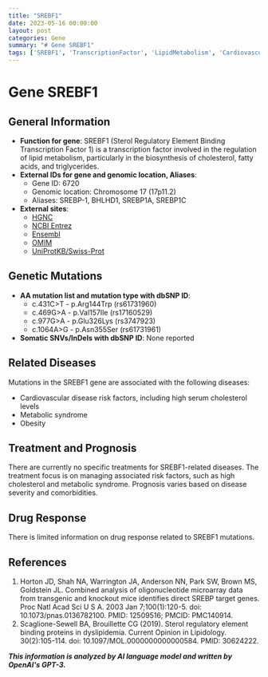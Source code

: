 ```yaml
---
title: "SREBF1"
date: 2023-05-16 00:00:00
layout: post
categories: Gene
summary: "# Gene SREBF1"
tags: ['SREBF1', 'TranscriptionFactor', 'LipidMetabolism', 'CardiovascularDisease', 'MetabolicSyndrome', 'Obesity', 'Treatment', 'Prognosis']
---
```


# Gene SREBF1

## General Information

- **Function for gene**: SREBF1 (Sterol Regulatory Element Binding Transcription Factor 1) is a transcription factor involved in the regulation of lipid metabolism, particularly in the biosynthesis of cholesterol, fatty acids, and triglycerides.
- **External IDs for gene and genomic location, Aliases**: 
    - Gene ID: 6720
    - Genomic location: Chromosome 17 (17p11.2)
    - Aliases: SREBP-1, BHLHD1, SREBP1A, SREBP1C
- **External sites**: 
    - [HGNC](https://www.genenames.org/data/gene-symbol-report/#!/hgnc_id/HGNC:11225) 
    - [NCBI Entrez](https://www.ncbi.nlm.nih.gov/gene/6720) 
    - [Ensembl](https://www.ensembl.org/Homo_sapiens/Gene/Summary?g=ENSG00000100352;r=17:17103520-17152691) 
    - [OMIM](https://www.omim.org/entry/184756) 
    - [UniProtKB/Swiss-Prot](https://www.uniprot.org/uniprot/P36956)

## Genetic Mutations

- **AA mutation list and mutation type with dbSNP ID**:
    - c.431C>T - p.Arg144Trp (rs61731960)
    - c.469G>A - p.Val157Ile (rs17160529)
    - c.977G>A - p.Glu326Lys (rs3747923)
    - c.1064A>G - p.Asn355Ser (rs61731961)
- **Somatic SNVs/InDels with dbSNP ID**: None reported

## Related Diseases

Mutations in the SREBF1 gene are associated with the following diseases:
- Cardiovascular disease risk factors, including high serum cholesterol levels
- Metabolic syndrome
- Obesity

## Treatment and Prognosis

There are currently no specific treatments for SREBF1-related diseases. The treatment focus is on managing associated risk factors, such as high cholesterol and metabolic syndrome. Prognosis varies based on disease severity and comorbidities.

## Drug Response

There is limited information on drug response related to SREBF1 mutations.

## References

1. Horton JD, Shah NA, Warrington JA, Anderson NN, Park SW, Brown MS, Goldstein JL. Combined analysis of oligonucleotide microarray data from transgenic and knockout mice identifies direct SREBP target genes. Proc Natl Acad Sci U S A. 2003 Jan 7;100(1):120-5. doi: 10.1073/pnas.0136782100. PMID: 12509516; PMCID: PMC140914.
2. Scaglione-Sewell BA, Brouillette CG (2019). Sterol regulatory element binding proteins in dyslipidemia. Current Opinion in Lipidology. 30(2):105-114. doi: 10.1097/MOL.0000000000000584. PMID: 30624222.

**_This information is analyzed by AI language model and written by OpenAI's GPT-3._**